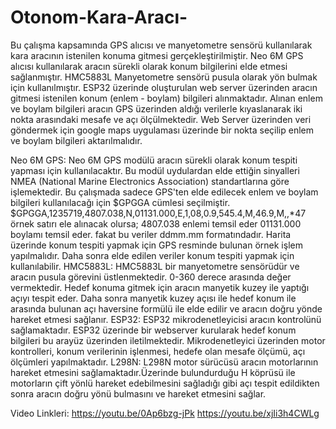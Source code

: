 # Otonom-Kara-Aracı-
Bu çalışma kapsamında GPS alıcısı ve manyetometre sensörü kullanılarak kara aracının istenilen konuma gitmesi gerçekleştirilmiştir.
Neo 6M GPS alıcısı kullanılarak aracın sürekli olarak konum bilgilerini elde etmesi sağlanmıştır.
HMC5883L Manyetometre sensörü pusula olarak yön bulmak için kullanılmıştır.
ESP32 üzerinde oluşturulan web server üzerinden aracın gitmesi istenilen konum (enlem - boylam) bilgileri alınmaktadır.
Alınan enlem ve boylam bilgileri aracın GPS üzerinden aldığı verilerle kıyaslanarak iki nokta arasındaki mesafe ve açı ölçülmektedir.
Web Server üzerinden veri göndermek için google maps uygulaması üzerinde bir nokta seçilip enlem ve boylam bilgileri aktarılmalıdır.

Neo 6M GPS:
Neo 6M GPS modülü aracın sürekli olarak konum tespiti yapması için kullanılacaktır. Bu modül uydulardan elde ettiğin sinyalleri NMEA (National Marine Electronics Association) standartlarına göre işlemektedir. Bu çalışmada sadece GPS'ten elde edilecek enlem ve boylam bilgileri kullanılacağı için $GPGGA cümlesi seçilmiştir. $GPGGA,1235719,4807.038,N,01131.000,E,1,08,0.9,545.4,M,46.9,M,,*47 örnek satırı ele alınacak olursa;
4807.038 enlemi temsil eder
01131.000 boylamı temsil eder.
fakat bu veriler ddmm.mm formatındadır. Harita üzerinde konum tespiti yapmak için GPS resminde bulunan örnek işlem yapılmalıdır. Daha sonra elde edilen veriler konum tespiti yapmak için kullanılabilir.
HMC5883L:
HMC5883L bir manyetometre sensörüdür ve aracın pusula görevini üstlenmektedir. 0-360 derece arasında değer vermektedir. Hedef konuma gitmek için aracın manyetik kuzey ile yaptığı açıyı tespit eder. Daha sonra manyetik kuzey açısı ile hedef konum ile arasında bulunan açı haversine formülü ile elde edilir ve aracın doğru yönde hareket etmesi sağlanır. 
ESP32:
ESP32 mikrodenetleyicisi aracın kontrolünü sağlamaktadır. ESP32 üzerinde bir webserver kurularak hedef konum bilgileri bu arayüz üzerinden iletilmektedir. Mikrodenetleyici üzerinden motor kontrolleri, konum verilerinin işlenmesi, hedefe olan mesafe ölçümü, açı ölçümleri yapılmaktadır.
L298N:
L298N motor sürücüsü aracın motorlarının hareket etmesini sağlamaktadır.Üzerinde bulundurduğu H köprüsü ile motorların çift yönlü hareket edebilmesini sağladığı gibi açı tespit edildikten sonra aracın doğru yönü bulmasını ve hareket etmesini sağlar.

Video Linkleri:
https://youtu.be/0Ap6bzg-jPk
https://youtu.be/xjIi3h4CWLg
